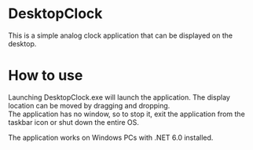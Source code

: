# DesktopClock  

This is a simple analog clock application that can be displayed on the desktop.

# How to use  
Launching DesktopClock.exe will launch the application. The display location can be moved by dragging and dropping.  
The application has no window, so to stop it, exit the application from the taskbar icon or shut down the entire OS.  

The application works on Windows PCs with .NET 6.0 installed.